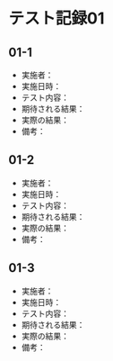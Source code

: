 # テスト記録01

## 01-1
- 実施者：
- 実施日時：
- テスト内容：
- 期待される結果：
- 実際の結果：
- 備考：

## 01-2
- 実施者：
- 実施日時：
- テスト内容：
- 期待される結果：
- 実際の結果：
- 備考：

## 01-3
- 実施者：
- 実施日時：
- テスト内容：
- 期待される結果：
- 実際の結果：
- 備考：
